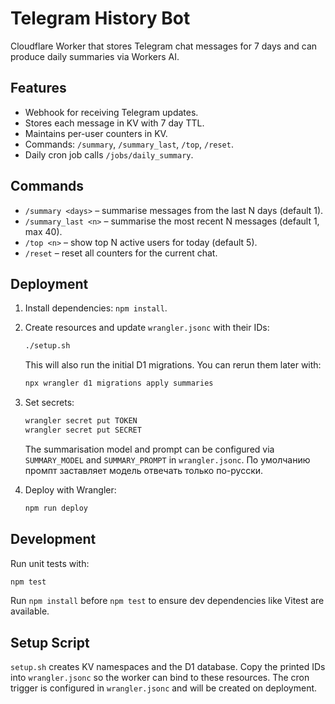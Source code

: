# Telegram History Bot

Cloudflare Worker that stores Telegram chat messages for 7 days and can produce daily summaries via Workers AI.

## Features

- Webhook for receiving Telegram updates.
- Stores each message in KV with 7 day TTL.
- Maintains per-user counters in KV.
- Commands: `/summary`, `/summary_last`, `/top`, `/reset`.
- Daily cron job calls `/jobs/daily_summary`.

## Commands

- `/summary <days>` – summarise messages from the last N days (default 1).
- `/summary_last <n>` – summarise the most recent N messages (default 1, max 40).
- `/top <n>` – show top N active users for today (default 5).
- `/reset` – reset all counters for the current chat.

## Deployment

1. Install dependencies: `npm install`.

2. Create resources and update `wrangler.jsonc` with their IDs:
   ```bash
   ./setup.sh
   ```
   This will also run the initial D1 migrations. You can rerun them later with:
   ```bash
   npx wrangler d1 migrations apply summaries
   ```
3. Set secrets:
   ```bash
   wrangler secret put TOKEN
   wrangler secret put SECRET
   ```
   The summarisation model and prompt can be configured via `SUMMARY_MODEL` and
   `SUMMARY_PROMPT` in `wrangler.jsonc`. По умолчанию промпт заставляет
   модель отвечать только по-русски.
4. Deploy with Wrangler:
   ```bash
   npm run deploy
   ```

## Development

Run unit tests with:

```bash
npm test
```

Run `npm install` before `npm test` to ensure dev dependencies like Vitest are available.

## Setup Script

`setup.sh` creates KV namespaces and the D1 database. Copy the printed IDs into
`wrangler.jsonc` so the worker can bind to these resources. The cron trigger is
configured in `wrangler.jsonc` and will be created on deployment.
